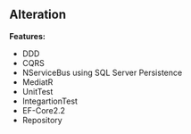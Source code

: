 ## Alteration
**Features:**
* DDD
* CQRS
* NServiceBus using SQL Server Persistence
* MediatR 
* UnitTest
* IntegartionTest
* EF-Core2.2
* Repository

